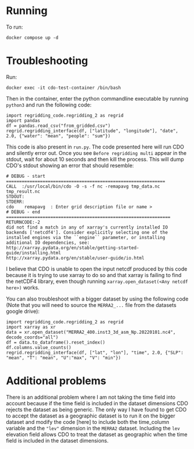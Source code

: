 # Running
To run: 
```
docker compose up -d
```

# Troubleshooting
Run:
```
docker exec -it cdo-test-container /bin/bash
```

Then in the container, enter the python commandline executable by running `python3` and run the following code:
```
import regridding_code.regridding_2 as regrid
import pandas
df = pandas.read_csv("from_gridded.csv")
regrid.regridding_interface(df, ["latitude", "longitude"], "date", 2.0, {"water": "mean", "people": "sum"})
```

This code is also present in ```run.py```. The code presented here will run CDO and silently error out. Once you see `Before regridding multi` appear in the stdout, wait for about 10 seconds and then kill the process. This will dump CDO's stdout showing an error that should resemble:

```
# DEBUG - start =============================================================
CALL  :/usr/local/bin/cdo -O -s -f nc -remapavg tmp_data.nc tmp_result.nc
STDOUT:
STDERR:
cdo    remapavg  : Enter grid description file or name > 
# DEBUG - end ===============================================================
RETURNCODE:-2
did not find a match in any of xarray's currently installed IO backends ['netcdf4']. Consider explicitly selecting one of the installed engines via the ``engine`` parameter, or installing additional IO dependencies, see:
http://xarray.pydata.org/en/stable/getting-started-guide/installing.html
http://xarray.pydata.org/en/stable/user-guide/io.html

```

I believe that CDO is unable to open the input netcdf produced by this code because it is trying to use xarray to do so and that xarray is failing to find the netCDF4 library, even though running `xarray.open_dataset(<Any netcdf here>)` works.

You can also troubleshoot with a bigger dataset by using the following code (Note that you will need to source the `MERRA2_...` file from the datasets google drive):

```
import regridding_code.regridding_2 as regrid
import xarray as xr
data = xr.open_dataset("MERRA2_400.inst3_3d_asm_Np.20220101.nc4", decode_coords="all")
df = data.to_dataframe().reset_index()
df.columns.value_counts()
regrid.regridding_interface(df, ["lat", "lon"], "time", 2.0, {"SLP": "mean", "T": "mean", "U":"max", "V": "min"})
```

# Additional problems
There is an additional problem where I am not taking the time field into account because if the time field is included in the dataset dimensions CDO rejects the dataset as being generic. The only way I have found to get CDO to accept the dataset as a geographic dataset is to run it on the bigger dataset and modify the code [here] to include both the time_column variable and the `"lev"` dimension in the `MERRA2` dataset. Including the `lev` elevation field allows CDO to treat the dataset as geographic when the time field is included in the dataset dimensions.

